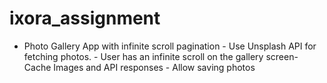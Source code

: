 # ixora_assignment
- Photo Gallery App with infinite scroll pagination                 - Use Unsplash API for fetching photos.                 - User has an infinite scroll on the gallery screen- Cache Images and API responses                 - Allow saving photos
